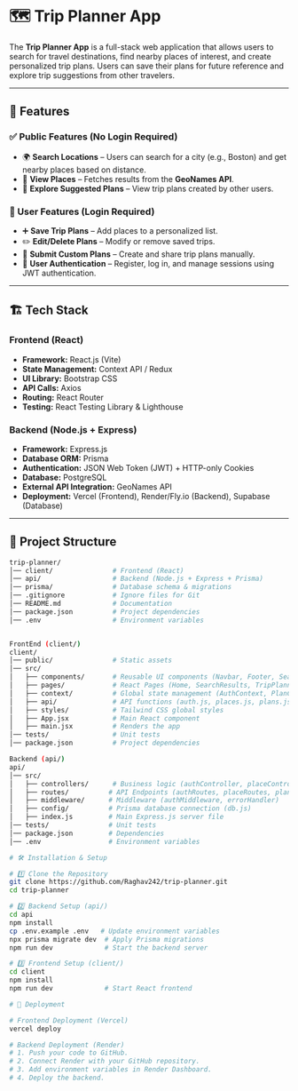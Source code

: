 # 🗺️ Trip Planner App

The **Trip Planner App** is a full-stack web application that allows users to search for travel destinations, find nearby places of interest, and create personalized trip plans. Users can save their plans for future reference and explore trip suggestions from other travelers.

---

## 🚀 Features

### ✅ Public Features (No Login Required)
- 🌍 **Search Locations** – Users can search for a city (e.g., Boston) and get nearby places based on distance.
- 📍 **View Places** – Fetches results from the **GeoNames API**.
- 🔎 **Explore Suggested Plans** – View trip plans created by other users.

### 🔐 User Features (Login Required)
- ➕ **Save Trip Plans** – Add places to a personalized list.
- ✏️ **Edit/Delete Plans** – Modify or remove saved trips.
- 📝 **Submit Custom Plans** – Create and share trip plans manually.
- 🔑 **User Authentication** – Register, log in, and manage sessions using JWT authentication.

---

## 🏗️ Tech Stack

### **Frontend (React)**
- **Framework:** React.js (Vite)
- **State Management:** Context API / Redux
- **UI Library:** Bootstrap CSS
- **API Calls:** Axios
- **Routing:** React Router
- **Testing:** React Testing Library & Lighthouse

### **Backend (Node.js + Express)**
- **Framework:** Express.js
- **Database ORM:** Prisma
- **Authentication:** JSON Web Token (JWT) + HTTP-only Cookies
- **Database:** PostgreSQL
- **External API Integration:** GeoNames API
- **Deployment:** Vercel (Frontend), Render/Fly.io (Backend), Supabase (Database)

---

## 📂 Project Structure

```bash
trip-planner/
│── client/               # Frontend (React)
│── api/                  # Backend (Node.js + Express + Prisma)
│── prisma/               # Database schema & migrations
│── .gitignore            # Ignore files for Git
│── README.md             # Documentation
│── package.json          # Project dependencies
│── .env                  # Environment variables


FrontEnd (client/)
client/
│── public/               # Static assets
│── src/
│   ├── components/       # Reusable UI components (Navbar, Footer, SearchBar, PlaceCard)
│   ├── pages/            # React Pages (Home, SearchResults, TripPlanner, SavedPlans, SuggestedPlans, Login)
│   ├── context/          # Global state management (AuthContext, PlanContext)
│   ├── api/              # API functions (auth.js, places.js, plans.js, suggestions.js)
│   ├── styles/           # Tailwind CSS global styles
│   ├── App.jsx           # Main React component
│   ├── main.jsx          # Renders the app
│── tests/                # Unit tests
│── package.json          # Project dependencies

Backend (api/)
api/
│── src/
│   ├── controllers/      # Business logic (authController, placeController, planController, suggestionController)
│   ├── routes/          # API Endpoints (authRoutes, placeRoutes, planRoutes, suggestionRoutes)
│   ├── middleware/      # Middleware (authMiddleware, errorHandler)
│   ├── config/          # Prisma database connection (db.js)
│   ├── index.js         # Main Express.js server file
│── tests/               # Unit tests
│── package.json         # Dependencies
│── .env                 # Environment variables

# 🛠️ Installation & Setup

# 1️⃣ Clone the Repository
git clone https://github.com/Raghav242/trip-planner.git
cd trip-planner

# 2️⃣ Backend Setup (api/)
cd api
npm install
cp .env.example .env   # Update environment variables
npx prisma migrate dev  # Apply Prisma migrations
npm run dev             # Start the backend server

# 3️⃣ Frontend Setup (client/)
cd client
npm install
npm run dev             # Start React frontend

# 🚀 Deployment

# Frontend Deployment (Vercel)
vercel deploy

# Backend Deployment (Render)
# 1. Push your code to GitHub.
# 2. Connect Render with your GitHub repository.
# 3. Add environment variables in Render Dashboard.
# 4. Deploy the backend.

